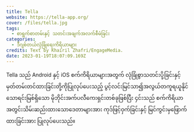 ```yaml
---
title: Tella
website: https://tella-app.org/
cover: /files/tella.jpg
tags:
  - စာရွက်စာတမ်းနှင့် သတင်းအချက်အလက်စီမံခြင်း
categories:
  - ဒီဂျစ်တယ်လုံခြုံရေးကိရိယာများ
credits: Text by Khairil Zhafri/EngageMedia.
date: 2023-01-19T18:07:09.169Z
---
```

Tella သည် Android နှင့် iOS စက်ကိရိယာများအတွက် လုံခြုံစွာသတင်းပို့ခြင်းနှင့်မှတ်တမ်းတင်ထားခြင်းတို့ကိုပြုလုပ်ပေးသည့် ပွင့်လင်းမြင်သာ၍အလွယ်တကူရယူနိုင်သောရင်းမြစ်ရှိသော မိုဘိုင်းအက်ပလီကေးရှင်းတစ်ခုဖြစ်ပြီး ၄င်းသည် စက်ကိရိယာအတွင်းသိမ်းဆည်းထားသောဒေတာများအား ကုဒ်ဖြင့်ဝှက်ခြင်းနှင့် မြင်ကွင်းမှဖြောက်ထားခြင်းအား ပြုလုပ်ပေးသည်။